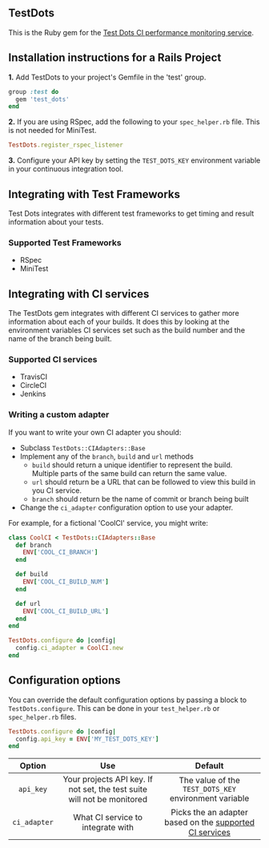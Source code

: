 ## TestDots

This is the Ruby gem for the [Test Dots CI performance monitoring service](https://testdots.com/).

## Installation instructions for a Rails Project

**1.** Add TestDots to your project's Gemfile in the 'test' group.

```ruby
group :test do
  gem 'test_dots'
end
```

**2.** If you are using RSpec, add the following to your `spec_helper.rb` file. This is not needed for MiniTest.

```ruby
TestDots.register_rspec_listener
```

**3.** Configure your API key by setting the `TEST_DOTS_KEY` environment variable in your continuous integration tool.

## Integrating with Test Frameworks

Test Dots integrates with different test frameworks to get timing and result information about your tests.

### Supported Test Frameworks
+ RSpec
+ MiniTest

## Integrating with CI services

The TestDots gem integrates with different CI services to gather more information about each of your builds. It does this by looking at the environment variables CI services set such as the build number and the name of the branch being built.

### Supported CI services
+ TravisCI
+ CircleCI
+ Jenkins

### Writing a custom adapter

If you want to write your own CI adapter you should:
+ Subclass `TestDots::CIAdapters::Base`
+ Implement any of the `branch`, `build` and `url` methods
  + `build` should return a unique identifier to represent the build. Multiple parts of the same build can return the same value.
  + `url` should return be a URL that can be followed to view this build in you CI service.
  + `branch` should return be the name of commit or branch being built
+ Change the `ci_adapter` configuration option to use your adapter.

For example, for a fictional 'CoolCI' service, you might write:

```ruby
class CoolCI < TestDots::CIAdapters::Base
  def branch
    ENV['COOL_CI_BRANCH']
  end

  def build
    ENV['COOL_CI_BUILD_NUM']
  end

  def url
    ENV['COOL_CI_BUILD_URL']
  end
end

TestDots.configure do |config|
  config.ci_adapter = CoolCI.new
end
```


## Configuration options

You can override the default configuration options by passing a block to `TestDots.configure`. This can be done in your `test_helper.rb` or `spec_helper.rb` files.

```ruby
TestDots.configure do |config|
  config.api_key = ENV['MY_TEST_DOTS_KEY']
end
```

| Option | Use  | Default |
|:-:|:-:|:-:|
| `api_key`  | Your projects API key. If not set, the test suite will not be monitored  | The value of the `TEST_DOTS_KEY` environment variable |
| `ci_adapter`  | What CI service to integrate with | Picks the an adapter based on the [supported CI services](#Supported-CI-Services) |

